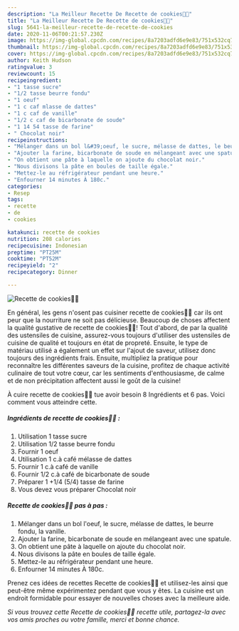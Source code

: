 ```yaml
---
description: "La Meilleur Recette De Recette de cookies🍪🍪"
title: "La Meilleur Recette De Recette de cookies🍪🍪"
slug: 5641-la-meilleur-recette-de-recette-de-cookies
date: 2020-11-06T00:21:57.230Z
image: https://img-global.cpcdn.com/recipes/8a7203adfd6e9e83/751x532cq70/recette-de-cookies🍪🍪-photo-principale-de-la-recette.jpg
thumbnail: https://img-global.cpcdn.com/recipes/8a7203adfd6e9e83/751x532cq70/recette-de-cookies🍪🍪-photo-principale-de-la-recette.jpg
cover: https://img-global.cpcdn.com/recipes/8a7203adfd6e9e83/751x532cq70/recette-de-cookies🍪🍪-photo-principale-de-la-recette.jpg
author: Keith Hudson
ratingvalue: 3
reviewcount: 15
recipeingredient:
- "1 tasse sucre"
- "1/2 tasse beurre fondu"
- "1 oeuf"
- "1 c caf mlasse de dattes"
- "1 c caf de vanille"
- "1/2 c caf de bicarbonate de soude"
- "1 14 54 tasse de farine"
- " Chocolat noir"
recipeinstructions:
- "Mélanger dans un bol l&#39;oeuf, le sucre, mélasse de dattes, le beurre fondu, la vanille."
- "Ajouter la farine, bicarbonate de soude en mélangeant avec une spatule."
- "On obtient une pâte à laquelle on ajoute du chocolat noir."
- "Nous divisons la pâte en boules de taille égale."
- "Mettez-le au réfrigérateur pendant une heure."
- "Enfourner 14 minutes À 180c."
categories:
- Resep
tags:
- recette
- de
- cookies

katakunci: recette de cookies 
nutrition: 208 calories
recipecuisine: Indonesian
preptime: "PT25M"
cooktime: "PT52M"
recipeyield: "2"
recipecategory: Dinner

---
```



![Recette de cookies🍪🍪](https://img-global.cpcdn.com/recipes/8a7203adfd6e9e83/751x532cq70/recette-de-cookies🍪🍪-photo-principale-de-la-recette.jpg)

En général, les gens n'osent pas cuisiner recette de cookies🍪🍪 car ils ont peur que la nourriture ne soit pas délicieuse. Beaucoup de choses affectent la qualité gustative de recette de cookies🍪🍪! Tout d'abord, de par la qualité des ustensiles de cuisine, assurez-vous toujours d'utiliser des ustensiles de cuisine de qualité et toujours en état de propreté. Ensuite, le type de matériau utilisé a également un effet sur l'ajout de saveur, utilisez donc toujours des ingrédients frais. Ensuite, multipliez la pratique pour reconnaître les différentes saveurs de la cuisine, profitez de chaque activité culinaire de tout votre cœur, car les sentiments d'enthousiasme, de calme et de non précipitation affectent aussi le goût de la cuisine!

<!--inarticleads1-->

À cuire recette de cookies🍪🍪 tue avoir besoin 8 Ingrédients et 6 pas. Voici comment vous atteindre cette.

##### Ingrédients de recette de cookies🍪🍪 :

1. Utilisation 1 tasse sucre
1. Utilisation 1/2 tasse beurre fondu
1. Fournir 1 oeuf
1. Utilisation 1 c.à café mélasse de dattes
1. Fournir 1 c.à café de vanille
1. Fournir 1/2 c.à café de bicarbonate de soude
1. Préparer 1 +1/4 (5/4) tasse de farine
1. Vous devez vous préparer  Chocolat noir




<!--inarticleads2-->

##### Recette de cookies🍪🍪 pas à pas :

1. Mélanger dans un bol l&#39;oeuf, le sucre, mélasse de dattes, le beurre fondu, la vanille.
1. Ajouter la farine, bicarbonate de soude en mélangeant avec une spatule.
1. On obtient une pâte à laquelle on ajoute du chocolat noir.
1. Nous divisons la pâte en boules de taille égale.
1. Mettez-le au réfrigérateur pendant une heure.
1. Enfourner 14 minutes À 180c.




<!--inarticleads1-->

<p>
Prenez ces idées de recettes Recette de cookies🍪🍪 et utilisez-les ainsi que peut-être même expérimentez pendant que vous y êtes. La cuisine est un endroit formidable pour essayer de nouvelles choses avec la meilleure aide.
</p>

<p>
<i>Si vous trouvez cette Recette de cookies🍪🍪 recette utile, partagez-la avec vos amis proches ou votre famille, merci et bonne chance.</i>
</p>
